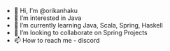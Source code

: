- 👋 Hi, I’m @orikanhaku
- 👀 I’m interested in Java 
- 🌱 I’m currently learning Java, Scala, Spring, Haskell 
- 💞️ I’m looking to collaborate on Spring Projects 
- 📫 How to reach me - discord 

<!---
orikanhaku/orikanhaku is a ✨ special ✨ repository because its `README.md` (this file) appears on your GitHub profile.
You can click the Preview link to take a look at your changes.
--->
